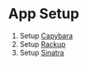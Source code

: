 # App Setup

1. Setup [Capybara](capybara.md)
2. Setup [Rackup](rackup.md) 
3. Setup [Sinatra](sinatra.md)